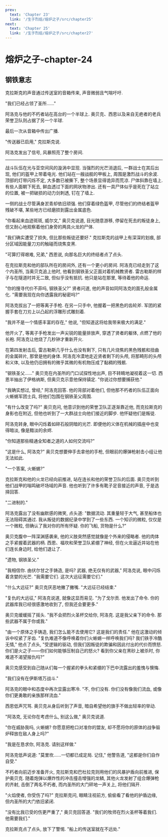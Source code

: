 ```yaml
---
prev:
  text: 'Chapter 23'
  link: '/生于烈焰/熔炉之子/src/chapter25'
next:
  text: 'Chapter 25'
  link: '/生于烈焰/熔炉之子/src/chapter27'
---
```


# 熔炉之子-chapter-24

## 钢铁意志

克拉斯克的声音通过传送室的音箱传来, 声音微弱且气喘吁吁.

"我们已经占领了圣所……"

阿洛克与他的不朽者站在高台的一个半球上. 奥贝克、西恩以及来自无疤者的老兵荣誉卫队则占据了另一个半球.

最后一次从音箱中传出广播.

"传送器已启用," 克拉斯克说.

阿洛克发出了信号, 风暴照亮了整个房间.

--------

战斗队伍在光与亚空间风的漩涡中显现. 当强烈的光芒消退后, 一群战士在其后出现, 他们的盔甲上带着电光. 他们站在一艘战舰的甲板上, 周围是激烈战斗的余波. 顶部的灯带闪烁不定, 大多数已被撕下, 整个场景显得诡异而荒凉. 尸体斜靠在墙上. 有些人面朝下死去, 鲜血透过下面的网状物渗出. 还有一具尸体似乎是死在了站立的位置, 被一把破损的动力剑刺透, 钉在了墙上.

一侧的战士尽管满身淤青却依旧顽强. 他们穿着绿色盔甲, 尽管他们的终结者盔甲残破不堪, 某些地方已经磨损到露出金属底色.

"你看起来血迹斑斑, 威尔文," 奥贝克说道, 目光随意游移, 停留在死去的叛徒身上, 但又耐心地观察着他们身旁的两具火龙的尸体.

"我们确实遭受了损失, 但比那些叛徒还要好." 克拉斯克的战甲上有深深的划痕, 部分区域因能量刀刃的触碰而烧焦变黑.

"可算打得艰难, 兄弟," 西恩说, 向那名巨大的终结者点了点头.

在克拉斯克和他的部队所在的房间外, 还有一个更小的房间. 阿洛克已经走到了这个内圣所, 当奥贝克追上他时, 他看到钢铁圣父正面对着机械教贤者. 雷古勒斯的样子与在隧道时并无二致, 但似乎没有抵抗. 他只是站在那里, 等待着他的命运.

"你的搜寻代价不菲吗, 钢铁圣父?" 贤者问道, 他的声音如同阿洛克的面孔般金属化. "需要我现在向你透露我的秘密吗?"

阿洛克拔出了一把等离子手枪. 在另一只手中, 他握着一把黑色的齿轮斧. 军团的紧握手套在刀刃上以凸起的浮雕形式雕刻着.

"我并不是一个情感丰富的存在," 他说, "但知道这将给我带来极大的满足."

他开火了, 等离子手枪发出一声尖锐的能量排放声, 穿透了贤者的躯体, 点燃了他的长袍. 阿洛克让他烧了几秒钟才重新开火.

在第四发射击后, 雷古勒斯几乎什么也没有剩下, 只有几片烧焦的黑色残骸和扭曲的金属碎片, 那曾是他的身体. 阿洛克冷漠地走近贤者剩下的头颅, 将那畸形的头颅和义体, 以及他仍旧拥有的微乎其微的有机物压成了黏稠的残骸.

"钢铁圣父……" 奥贝克在内圣所的门口试探性地出声, 目不转睛地凝视着这一切. 西恩半抽出了伊格纳斯, 但奥贝克示意他保持镇定. "你说过你想要捕获他."

"我确实想过, 曾经," 阿洛克回答. 他的背部对着他们, 但他那不朽者的队伍正面向火蜥蜴军团士兵, 将他们包围在钢铁圣父周围.

"有什么改变了吗?" 奥贝克问, 他意识到他的荣誉卫队正逐渐靠近他, 而克拉斯克的身影也在附近, 但他也听到了一大群战士向他们接近的脚步. 他怀疑他们是叛徒.

阿洛克转身, 眼中闪烁着如碎石般阴暗的光芒. 即便他的义体在机械的插座中也变得暗淡, 像是黯淡的余烬.

"你知道那些精通全知者之道的人如何交流吗?"

"这是什么, 阿洛克?" 奥贝克想要伸手去拿他的手枪, 但眼前的爆弹枪射击小组让他无法如此.

"一个答案, 火蜥蜴?"

克拉斯克和他的火龙已经向前推进, 站在连长和他的荣誉卫队的后面. 奥贝克听到他们战甲的嗡鸣破坏场域的声音. 他也听到了许多有靴子足音接近的声音, 于是选择回答.

"二进制的."

阿洛克露出了没有幽默感的微笑, 点头道: "数据流动. 其重量轻于大气, 甚至船体也无法阻碍其通过. 我从叛徒的数据纪录中学到了一些东西. 一个知识的微粒, 仅仅是一个微粒, 但确认了我对你的所有怀疑. 你的飞船, 货物是什么?"

奥贝克腹中一阵深渊感袭来, 他的义肢突然感觉就像是个外来的侵略者. 他的肉体之手紧握着武器的柄. 西恩、福坎和荣誉卫队紧绷了神经, 但在火龙逼近并站在他们连长身边时, 给他们退让了.

"遗物, 钢铁圣父."

"我相信你. 由伏尔甘之手铸造, 是吗? 武器, 绝无仅有的武器," 阿洛克说, 眼中闪烁着贪婪的光芒. "我需要它们. 这次大远征需要它们."

"什么大远征?" 奥贝克厌恶地撇了撇嘴. "大远征已经结束."

"复仇的大远征," 阿洛克说道, 就像这显而易见. "为了戈尔贡. 他发出了命令. 你的武器库我已经很感激地收到了, 但我还会要更多."

奥贝克缓缓摇了摇头. "我不会把烈火圣杯交给你, 阿洛克. 这是我父亲下的命令. 那些武器不属于你或我."

"由一个原体之手铸造, 我们怎么能不去使用它? 这是我们的责任." 他在这激动的倾诉中咬紧了牙齿. "复仇难道不像呼唤着你们火蜥蜴一样呼唤我们吗? 我们铁手冷酷无情," 他点了点头, "受逻辑的驱动, 但我们因叛徒的欺骗和因此付出的代价而愤怒. 你们是火之子——你们如何能够压制自己的怒火? 看到你父亲在黑砂上被杀时, 你难道不渴望报仇吗?"

奥贝克感受到自己随从们每一个握紧的拳头和紧绷的下巴中流露出的羞愧与懊悔.

"我们没有在伊斯塔万战斗."

阿洛克的眼中和态度中再次显露出寒冷. "不, 你们没有. 你们没有像我们流血, 或像你们更勇敢的亲族那样流血."

西恩低声咒骂. 奥贝克从身后听到了声音, 暗自希望他的旗手不做出轻率的举动.

"阿洛克, 无论你在考虑什么, 别这么做," 奥贝克说道.

"你在威胁我吗, 火蜥蜴? 你愿意把枪口对准你的盟友, 却不愿将你的原体的战争锻炉释放在敌人身上吗?"

"我是在恳求你, 阿洛克. 请别这样做."

阿洛克低声说道: "莫里坎……一切都已成定局. 记住," 他警告道, "这都是你们自作自受."

不朽者向前迈步准备开火, 克拉斯克和巴杜拉克则用他们的风暴护盾向前推进, 保护奥贝克. 随着炮弹以爆炸性的冲击撞击增强的龙鳞, 其他火龙发射了组合爆弹枪的齐射, 击倒了两名不朽者, 而内圣所的大门砰地一声关上, 将他们隔开.

"火焰使者, 你受伤了吗?" 克拉斯克问, 眼睛注视前方, 偷偷看了看他的护盾边缘, 但内圣所的大门依旧紧闭.

"没有比我已受的伤更严重了," 奥贝克回答道. "我们的牧师在烈火圣杯等着我们. 他需要我们."

克拉斯克点了点头, 放下了警惕. "船上的传送室就在不远处."
